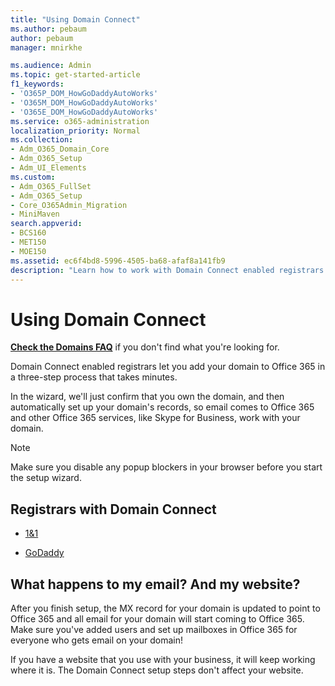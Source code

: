 ```yaml
---
title: "Using Domain Connect"
ms.author: pebaum
author: pebaum
manager: mnirkhe

ms.audience: Admin
ms.topic: get-started-article
f1_keywords:
- 'O365P_DOM_HowGoDaddyAutoWorks'
- 'O365M_DOM_HowGoDaddyAutoWorks'
- 'O365E_DOM_HowGoDaddyAutoWorks'
ms.service: o365-administration
localization_priority: Normal
ms.collection:
- Adm_O365_Domain_Core
- Adm_O365_Setup
- Adm_UI_Elements
ms.custom:
- Adm_O365_FullSet
- Adm_O365_Setup
- Core_O365Admin_Migration
- MiniMaven
search.appverid:
- BCS160
- MET150
- MOE150
ms.assetid: ec6f4bd8-5996-4505-ba68-afaf8a141fb9
description: "Learn how to work with Domain Connect enabled registrars and add your domain to Office 365."
---
```


# Using Domain Connect

 **[Check the Domains FAQ](../setup/domains-faq.md)** if you don't find what you're looking for. 
  
Domain Connect enabled registrars let you add your domain to Office 365 in a three-step process that takes minutes. 
  
In the wizard, we'll just confirm that you own the domain, and then automatically set up your domain's records, so email comes to Office 365 and other Office 365 services, like Skype for Business, work with your domain.
  
> [!NOTE]
> Make sure you disable any popup blockers in your browser before you start the setup wizard. 
  
## Registrars with Domain Connect

- [1&amp;1](https://www.1and1.com/)
    
- [GoDaddy](https://www.godaddy.com/)
    
## What happens to my email? And my website?

After you finish setup, the MX record for your domain is updated to point to Office 365 and all email for your domain will start coming to Office 365. Make sure you've added users and set up mailboxes in Office 365 for everyone who gets email on your domain!
  
If you have a website that you use with your business, it will keep working where it is. The Domain Connect setup steps don't affect your website.
  

